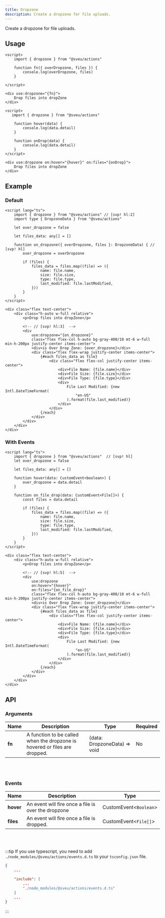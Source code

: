 ```yaml
---
title: Dropzone
description: Create a dropzone for file uploads.
---
```


<script>
    import Meta from "$components/meta.svelte"
</script>

<Meta />

Create a dropzone for file uploads.

## Usage

<Tabs activeName="Default">
  <TabPanel name="Default">

```svelte
<script>
    import { dropzone } from "@sveu/actions"

    function fn({ overDropzone, files }) {
        console.log(overDropzone, files)
    }

</script>

<div use:dropzone="{fn}">
    Drop files into dropZone
</div>
```

  </TabPanel>

  <TabPanel name="With Events">

```svelte
<script>
   import { dropzone } from "@sveu/actions"

    function hover(data) {
        console.log(data.detail)
    }

    function onDrop(data) {
        console.log(data.detail)
    }
</script>

<div use:dropzone on:hover="{hover}" on:files="{onDrop}">
    Drop files into dropZone
</div>
```

  </TabPanel>
</Tabs>

## Example

### Default

```svelte live ln
<script lang="ts">
    import { dropzone } from "@sveu/actions" // [svp! hl:2]
    import type { DropzoneData } from "@sveu/actions"

    let over_dropzone = false

    let files_data: any[] = []

    function on_dropzone({ overDropzone, files }: DropzoneData) { // [svp! hl]
        over_dropzone = overDropzone

        if (files) {
            files_data = files.map((file) => ({
                name: file.name,
                size: file.size,
                type: file.type,
                last_modified: file.lastModified,
            }))
        }
    }
</script>

<div class="flex text-center">
    <div class="h-auto w-full relative">
        <p>Drop files into dropZone</p>

        <!-- // [svp! hl:3]  -->
        <div
            use:dropzone="{on_dropzone}"
            class="flex flex-col h-auto bg-gray-400/10 mt-6 w-full min-h-200px justify-center items-center">
            <div>is Over Drop Zone: {over_dropzone}</div>
            <div class="flex flex-wrap justify-center items-center">
                {#each files_data as file}
                    <div class="flex flex-col justify-center items-center">
                        <div>File Name: {file.name}</div>
                        <div>File Size: {file.size}</div>
                        <div>File Type: {file.type}</div>
                        <div>
                            File Last Modified: {new Intl.DateTimeFormat(
                                "en-US"
                            ).format(file.last_modified)}
                        </div>
                    </div>
                {/each}
            </div>
        </div>
    </div>
</div>
```

### With Events

```svelte live ln
<script lang="ts">
    import { dropzone } from "@sveu/actions"  // [svp! hl]
    let over_dropzone = false

    let files_data: any[] = []

    function hover(data: CustomEvent<boolean>) {
        over_dropzone = data.detail
    }

    function on_file_drop(data: CustomEvent<File[]>) {
        const files = data.detail

        if (files) {
            files_data = files.map((file) => ({
                name: file.name,
                size: file.size,
                type: file.type,
                last_modified: file.lastModified,
            }))
        }
    }
</script>

<div class="flex text-center">
    <div class="h-auto w-full relative">
        <p>Drop files into dropZone</p> 
    
        <!-- // [svp! hl:5]  -->
        <div
            use:dropzone 
            on:hover="{hover}" 
            on:files="{on_file_drop}"
            class="flex flex-col h-auto bg-gray-400/10 mt-6 w-full min-h-200px justify-center items-center">
            <div>is Over Drop Zone: {over_dropzone}</div>
            <div class="flex flex-wrap justify-center items-center">
                {#each files_data as file}
                    <div class="flex flex-col justify-center items-center">
                        <div>File Name: {file.name}</div>
                        <div>File Size: {file.size}</div>
                        <div>File Type: {file.type}</div>
                        <div>
                            File Last Modified: {new Intl.DateTimeFormat(
                                "en-US"
                            ).format(file.last_modified)}
                        </div>
                    </div>
                {/each}
            </div>
        </div>
    </div>
</div>
```

## API

### Arguments

| Name                | Description                                  | Type                  | Required |
| ------------------- | -------------------------------------------- | --------------------- | -------- |
| **fn**              | A function to be called when the dropzone is hovered or files are dropped. | (data: DropzoneData) => void | No |

<br/>
<br/>

### Events

| Name                | Description                                         | Type                  |
| ------------------- | --------------------------------------------------- | --------------------- |
| **hover**           | An event will fire once a file is over the dropzone | CustomEvent<`Boolean`>|
| **files**           | An event will fire once a file is dropped.          | CustomEvent<`File[]`>   |

<br/>
<br/>

:::tip
If you use typescript, you need to add `./node_modules/@sveu/actions/events.d.ts` to your `tsconfig.json` file.

```json
{
    ...

    "include": [
        ...
        "./node_modules/@sveu/actions/events.d.ts"
    ]
    ...
}
```

:::

